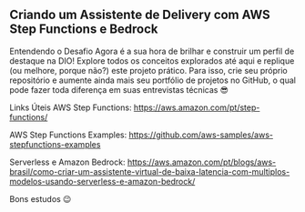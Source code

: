 
## Criando um Assistente de Delivery com AWS Step Functions e Bedrock

Entendendo o Desafio
Agora é a sua hora de brilhar e construir um perfil de destaque na DIO! Explore todos os conceitos explorados até aqui e replique (ou melhore, porque não?) este projeto prático. Para isso, crie seu próprio repositório e aumente ainda mais seu portfólio de projetos no GitHub, o qual pode fazer toda diferença em suas entrevistas técnicas 😎

 

Links Úteis
AWS Step Functions: https://aws.amazon.com/pt/step-functions/

AWS Step Functions Examples: https://github.com/aws-samples/aws-stepfunctions-examples

Serverless e Amazon Bedrock: https://aws.amazon.com/pt/blogs/aws-brasil/como-criar-um-assistente-virtual-de-baixa-latencia-com-multiplos-modelos-usando-serverless-e-amazon-bedrock/

 

Bons estudos 😉
